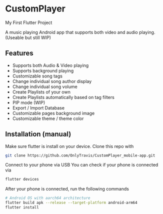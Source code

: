 # CustomPlayer

My First Flutter Project

A music playing Android app that supports both video and audio playing.
(Useable but still WIP)

## Features
* Supports both Audio & Video playing
* Supports background playing
* Customizable song tags
* Change individual song author display
* Change individual song volume
* Create Playlists of your own
* Create Playlists automatically based on tag filters
* PIP mode (WIP)
* Export / Import Database
* Customizable pages background image
* Customizable theme / theme color

## Installation (manual)
Make sure flutter is install on your device.
Clone this repo with
```bash
git clone https://github.com/OnlyTravis/CustomPlayer_mobile-app.git
```
Connect to your phone via USB
You can check if your phone is connected via
```bash
flutter devices
```
After your phone is connected, run the following commands
```bash
# Android OS with aarch64 architecture
flutter build apk --release --target-platform android-arm64
flutter install
```